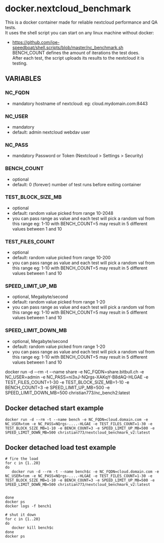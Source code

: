 # docker.nextcloud_benchmark
This is a docker container made for reliable nextcloud performance and QA tests.   
It uses the shell script you can start on any linux machine without docker:   
* https://github.com/joe-speedboat/shell.scripts/blob/master/nc_benchmark.sh   
BENCH_COUNT defines the amount of iterations the test does.    
After each test, the script uploads its results to the nextcloud it is testing.   

## VARIABLES
### NC_FQDN
* mandatory
hostname of nextcloud: eg: cloud.mydomain.com:8443
### NC_USER
* mandatory
* default: admin
nextcloud webdav user
### NC_PASS
* mandatory
Password or Token (Nextcloud > Settings > Security)

### BENCH_COUNT
* optional
* default: 0 (forever)
number of test runs before exiting container

### TEST_BLOCK_SIZE_MB
* optional
* default: random value picked from range 10-2048
* you can pass range as value and each test will pick a random val from this range
eg: 1-10 with BENCH_COUNT=5 may result in 5 different values between 1 and 10

### TEST_FILES_COUNT
* optional
* default: random value picked from range 10-200
* you can pass range as value and each test will pick a random val from this range
eg: 1-10 with BENCH_COUNT=5 may result in 5 different values between 1 and 10

### SPEED_LIMIT_UP_MB
* optional, Megabyte/second
* default: random value picked from range 1-20
* you can pass range as value and each test will pick a random val from this range
eg: 1-10 with BENCH_COUNT=5 may result in 5 different values between 1 and 10

### SPEED_LIMIT_DOWN_MB
* optional, Megabyte/second
* default: random value picked from range 1-20
* you can pass range as value and each test will pick a random val from this range
eg: 1-10 with BENCH_COUNT=5 may result in 5 different values between 1 and 10



docker run -d --rm -t --name share -e NC_FQDN=share.bitbull.ch -e NC_USER=admin -e NC_PASS=ni3xJ-NQrgs-XAKqY-B8dAQ-HLGAE -e TEST_FILES_COUNT=1-30 -e TEST_BLOCK_SIZE_MB=1-10 -e BENCH_COUNT=3 -e SPEED_LIMIT_UP_MB=500 -e SPEED_LIMIT_DOWN_MB=500 christian773/nc_bench2:latest

## Docker detached start example
```
docker run -d --rm -t --name bench -e NC_FQDN=cloud.domain.com -e NC_USER=tom -e NC_PASS=NQrgs-....-HLGAE -e TEST_FILES_COUNT=1-30 -e TEST_BLOCK_SIZE_MB=1-10 -e BENCH_COUNT=3 -e SPEED_LIMIT_UP_MB=500 -e SPEED_LIMIT_DOWN_MB=500 christian773/nextcloud_benchmark_v2:latest
```

## Docker detached load test example
```
# fire the load
for c in {1..20}
do
   docker run -d --rm -t --name bench$c -e NC_FQDN=cloud.domain.com -e NC_USER=tom -e NC_PASS=NQrgs-....-HLGAE -e TEST_FILES_COUNT=1-30 -e TEST_BLOCK_SIZE_MB=1-10 -e BENCH_COUNT=3 -e SPEED_LIMIT_UP_MB=500 -e SPEED_LIMIT_DOWN_MB=500 christian773/nextcloud_benchmark_v2:latest


done
docker ps
docker logs -f bench1

# shut it down
for c in {1..20}
do
   docker kill bench$c
done
docker ps
```


